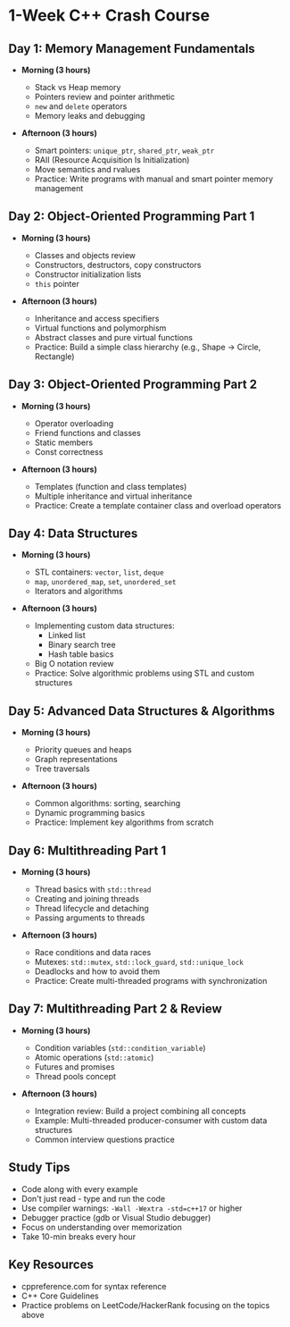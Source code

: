 # 1-Week C++ Crash Course

## Day 1: Memory Management Fundamentals
- **Morning (3 hours)**
  - Stack vs Heap memory
  - Pointers review and pointer arithmetic
  - `new` and `delete` operators
  - Memory leaks and debugging
  
- **Afternoon (3 hours)**
  - Smart pointers: `unique_ptr`, `shared_ptr`, `weak_ptr`
  - RAII (Resource Acquisition Is Initialization)
  - Move semantics and rvalues
  - Practice: Write programs with manual and smart pointer memory management

## Day 2: Object-Oriented Programming Part 1
- **Morning (3 hours)**
  - Classes and objects review
  - Constructors, destructors, copy constructors
  - Constructor initialization lists
  - `this` pointer
  
- **Afternoon (3 hours)**
  - Inheritance and access specifiers
  - Virtual functions and polymorphism
  - Abstract classes and pure virtual functions
  - Practice: Build a simple class hierarchy (e.g., Shape -> Circle, Rectangle)

## Day 3: Object-Oriented Programming Part 2
- **Morning (3 hours)**
  - Operator overloading
  - Friend functions and classes
  - Static members
  - Const correctness
  
- **Afternoon (3 hours)**
  - Templates (function and class templates)
  - Multiple inheritance and virtual inheritance
  - Practice: Create a template container class and overload operators

## Day 4: Data Structures
- **Morning (3 hours)**
  - STL containers: `vector`, `list`, `deque`
  - `map`, `unordered_map`, `set`, `unordered_set`
  - Iterators and algorithms
  
- **Afternoon (3 hours)**
  - Implementing custom data structures:
    - Linked list
    - Binary search tree
    - Hash table basics
  - Big O notation review
  - Practice: Solve algorithmic problems using STL and custom structures

## Day 5: Advanced Data Structures & Algorithms
- **Morning (3 hours)**
  - Priority queues and heaps
  - Graph representations
  - Tree traversals
  
- **Afternoon (3 hours)**
  - Common algorithms: sorting, searching
  - Dynamic programming basics
  - Practice: Implement key algorithms from scratch

## Day 6: Multithreading Part 1
- **Morning (3 hours)**
  - Thread basics with `std::thread`
  - Creating and joining threads
  - Thread lifecycle and detaching
  - Passing arguments to threads
  
- **Afternoon (3 hours)**
  - Race conditions and data races
  - Mutexes: `std::mutex`, `std::lock_guard`, `std::unique_lock`
  - Deadlocks and how to avoid them
  - Practice: Create multi-threaded programs with synchronization

## Day 7: Multithreading Part 2 & Review
- **Morning (3 hours)**
  - Condition variables (`std::condition_variable`)
  - Atomic operations (`std::atomic`)
  - Futures and promises
  - Thread pools concept
  
- **Afternoon (3 hours)**
  - Integration review: Build a project combining all concepts
  - Example: Multi-threaded producer-consumer with custom data structures
  - Common interview questions practice

## Study Tips
- Code along with every example
- Don't just read - type and run the code
- Use compiler warnings: `-Wall -Wextra -std=c++17` or higher
- Debugger practice (gdb or Visual Studio debugger)
- Focus on understanding over memorization
- Take 10-min breaks every hour

## Key Resources
- cppreference.com for syntax reference
- C++ Core Guidelines
- Practice problems on LeetCode/HackerRank focusing on the topics above


